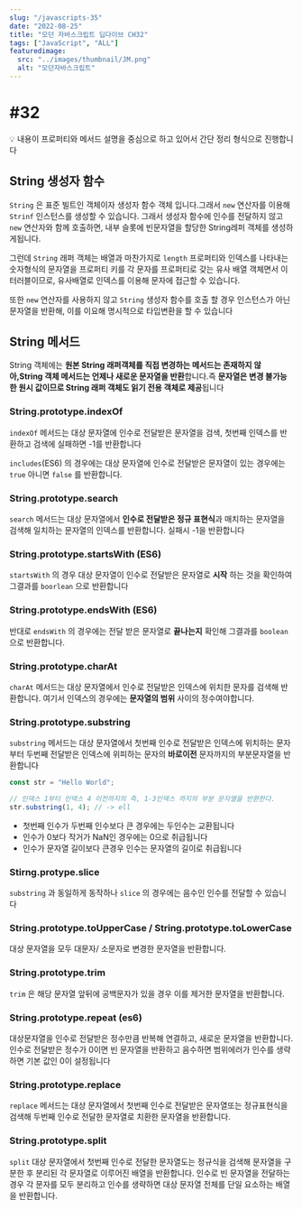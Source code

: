 ```yaml
---
slug: "/javascripts-35"
date: "2022-08-25"
title: "모던 자바스크립트 딥다이브 CH32"
tags: ["JavaScript", "ALL"]
featuredimage:
  src: "../images/thumbnail/JM.png"
  alt: "모던자바스크립트"
---
```


# #32

<aside>
💡  내용이 프로퍼티와 메서드 설명을 중심으로 하고 있어서 간단 정리 형식으로 진행합니다

</aside>

## String 생성자 함수

`String` 은 표준 빌트인 객체이자 생성자 함수 객체 입니다.그래서 `new` 연산자를 이용해 `Strinf` 인스턴스를 생성할 수 있습니다. 그래서 생성자 함수에 인수를 전달하지 않고 `new` 연산자와 함께 호출하면, 내부 슬롯에 빈문자열을 할당한 String레퍼 객체를 생성하게됩니다.

그런데 `String` 래퍼 객체는 배열과 마찬가지로 `length` 프로퍼티와 인덱스를 나타내는 숫자형식의 문자열을 프로퍼티 키를 각 문자를 프로퍼티로 갖는 유사 배열 객체면서 이터러블이므로, 유사배열로 인덱스를 이용해 문자에 접근할 수 있습니다.

또한 `new` 연산자를 사용하지 않고 `String` 생성자 함수를 호출 할 경우 인스턴스가 아닌 문자열을 반환해, 이를 이요해 명시적으로 타입변환을 할 수 있습니다

## String 메서드

String 객체에는 **원본 String 래퍼객체를 직접 변경하는 메서드는 존재하지 않아,String 객체 메서드는 언제나 새로운 문자열을 반환**합니다.즉 **문자열은 변경 불가능한 원시 값이므로 String 래퍼 객체도 읽기 전용 객체로 제공**됩니다

### String.prototype.indexOf

`indexOf` 메서드는 대상 문자열에 인수로 전달받은 문자열을 검색, 첫번째 인덱스를 반환하고 검색에 실패하면 -1를 반환합니다

`includes`(ES6) 의 경우에는 대상 문자열에 인수로 전달받은 문자열이 있는 경우에는 `true` 아니면 `false` 를 반환합니다.

### String.prototype.search

`search` 메서드는 대상 문자열에서 **인수로 전달받은 정규 표현식**과 매치하는 문자열을 검색해 일치하는 문자열의 인덱스를 반환합니다. 실패시 -1을 반환합니다

### String.prototype.startsWith (ES6)

`startsWith` 의 경우 대상 문자열이 인수로 전달받은 문자열로 **시작** 하는 것을 확인하여 그결과를 `boorlean` 으로 반환합니다

### String.prototype.endsWith (ES6)

반대로 `endsWith` 의 경우에는 전달 받은 문자열로 **끝나는지** 확인해 그결과를 `boolean` 으로 반환합니다.

### String.prototype.charAt

`charAt` 메서드는 대상 문자열에서 인수로 전달받은 인덱스에 위치한 문자를 검색해 반환합니다. 여기서 인덱스의 경우에는 **문자열의 범위** 사이의 정수여야합니다.

### String.prototype.substring

`substring` 메서드는 대상 문자열에서 첫번째 인수로 전달받은 인덱스에 위치하는 문자부터 두번째 전달받은 인덱스에 위피하는 문자의 **바로이전** 문자까지의 부분문자열을 반환합니다

```javaScript
const str = "Hello World";

// 인덱스 1부터 인덱스 4 이전까지의 즉, 1-3인덱스 까지의 부분 문자열을 반환한다.
str.substring(1, 4); // -> ell
```

- 첫번째 인수가 두번째 인수보다 큰 경우에는 두인수는 교환됩니다
- 인수가 0보다 작거가 NaN인 경우에는 0으로 취급됩니다
- 인수가 문자열 길이보다 큰경우 인수는 문자열의 길이로 취급됩니다

### Stirng.protype.slice

`substring` 과 동일하게 동작하나 `slice` 의 경우에는 음수인 인수를 전달할 수 있습니다

### String.prototype.toUpperCase / String.prototype.toLowerCase

대상 문자열을 모두 대문자/ 소문자로 변경한 문자열을 반환합니다.

### String.prototype.trim

`trim` 은 해당 문자열 앞뒤에 공백문자가 있을 경우 이를 제거한 문자열을 반환합니다.

### String.prototype.repeat (es6)

대상문자열을 인수로 전달받은 정수만큼 반복해 연결하고, 새로운 문자열을 반환합니다.인수로 전달받은 정수가 0이면 빈 문자열을 반환하고 음수하면 범위에러가 인수를 생략하면 기본 값인 0이 설정됩니다

### String.prototype.replace

`replace` 메서드는 대상 문자열에서 첫번째 인수로 전달받은 문자열또는 정규표현식을 검색해 두번째 인수로 전달한 문자열로 치환한 문자열을 반환합니다.

### String.prototype.split

`split` 대상 문자열에서 첫번째 인수로 전달한 문자열도는 정규식을 검색해 문자열을 구분한 후 분리된 각 문자열로 이루어진 배열을 반환합니다. 인수로 빈 문자열을 전달하는 경우 각 문자를 모두 분리하고 인수를 생략하면 대상 문자열 전체를 단일 요소하는 배열을 반환합니다.
